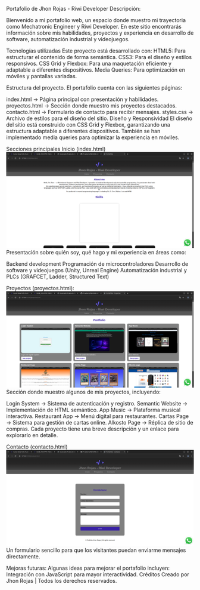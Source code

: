 Portafolio de Jhon Rojas - Riwi Developer
Descripción:

Bienvenido a mi portafolio web, un espacio donde muestro mi trayectoria como Mechatronic Engineer y Riwi Developer. En este sitio encontrarás información sobre mis habilidades, proyectos y experiencia en desarrollo de software, automatización industrial y videojuegos.

Tecnologías utilizadas
Este proyecto está desarrollado con:
HTML5: Para estructurar el contenido de forma semántica.
CSS3: Para el diseño y estilos responsivos.
CSS Grid y Flexbox: Para una maquetación eficiente y adaptable a diferentes dispositivos.
Media Queries: Para optimización en móviles y pantallas variadas.

Estructura del proyecto.
El portafolio cuenta con las siguientes páginas:

index.html → Página principal con presentación y habilidades.
proyectos.html → Sección donde muestro mis proyectos destacados.
contacto.html → Formulario de contacto para recibir mensajes.
styles.css → Archivo de estilos para el diseño del sitio.
Diseño y Responsividad
El diseño del sitio está construido con CSS Grid y Flexbox, garantizando una estructura adaptable a diferentes dispositivos. También se han implementado media queries para optimizar la experiencia en móviles.

Secciones principales
Inicio (index.html)
![index](https://raw.githubusercontent.com/JhonRojas1997/Pruebam2/refs/heads/main/assets/img/rm1.jpg)
Presentación sobre quién soy, qué hago y mi experiencia en áreas como:

Backend development
Programación de microcontroladores
Desarrollo de software y videojuegos (Unity, Unreal Engine)
Automatización industrial y PLCs (GRAFCET, Ladder, Structured Text)

Proyectos (proyectos.html):
![Proyectos](https://raw.githubusercontent.com/JhonRojas1997/Pruebam2/refs/heads/main/assets/img/rm2.jpg)
Sección donde muestro algunos de mis proyectos, incluyendo:

Login System → Sistema de autenticación y registro.
Semantic Website → Implementación de HTML semántico.
App Music → Plataforma musical interactiva.
Restaurant App → Menú digital para restaurantes.
Cartas Page → Sistema para gestión de cartas online.
Alkosto Page → Réplica de sitio de compras.
Cada proyecto tiene una breve descripción y un enlace para explorarlo en detalle.

Contacto (contacto.html)
![Contacto](https://raw.githubusercontent.com/JhonRojas1997/Pruebam2/refs/heads/main/assets/img/rm3.jpg)
Un formulario sencillo para que los visitantes puedan enviarme mensajes directamente.

Mejoras futuras:
Algunas ideas para mejorar el portafolio incluyen:
Integración con JavaScript para mayor interactividad.
Créditos
Creado por Jhon Rojas | Todos los derechos reservados.
